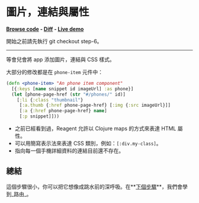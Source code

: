 # 圖片，連結與屬性

**[Browse code](https://github.com/vvvvalvalval/reagent-phonecat-tutorial/blob/step-6/src/cljs/reagent_phonecat_tutorial/core.cljs#L1) - [Diff](https://github.com/vvvvalvalval/reagent-phonecat-tutorial/compare/step-5...step-6#diff-0bf18c482292a447479e4cfbf8a64631) - [Live demo](http://reagent-phonecat-tutorial.s3-website-us-east-1.amazonaws.com/step-06/)**

開始之前請先執行 git checkout step-6。

***

等會兒會將 app 添加圖片，連結與 CSS 樣式。

大部分的修改都是在 `phone-item` 元件中：

```clojure
(defn <phone-item> "An phone item component"
  [{:keys [name snippet id imageUrl] :as phone}]
  (let [phone-page-href (str "#/phones/" id)]
    [:li {:class "thumbnail"}
     [:a.thumb {:href phone-page-href} [:img {:src imageUrl}]]
     [:a {:href phone-page-href} name]
     [:p snippet]]))
```

- 之前已經看到過，Reagent 允許以 Clojure maps 的方式來表達 HTML 屬性。
- 可以用簡寫表示法來表達 CSS 類別，例如：`[:div.my-class]`。
- 指向每一個手機詳細資料的連結目前還不存在。

## 總結

這個步驟很小，你可以把它想像成跳水前的深呼吸。在**[下個步驟](https://github.com/clojure-tw/reagent-phonecat-tutorial-zh_TW/blob/master/step-07.md)**，我們會學到_路由_。